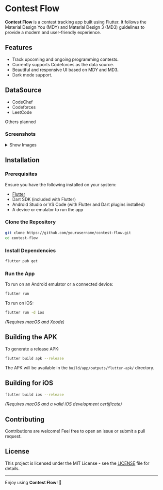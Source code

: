 # Contest Flow

**Contest Flow** is a contest tracking app built using Flutter. It follows the Material Design You (MDY) and Material Design 3 (MD3) guidelines to provide a modern and user-friendly experience.

## Features
- Track upcoming and ongoing programming contests.
- Currently supports Codeforces as the data source.
- Beautiful and responsive UI based on MDY and MD3.
- Dark mode support.

## DataSource
- CodeChef
- Codeforces
- LeetCode

Others planned


### Screenshots
<details>
  <summary>Show Images</summary>
  <img src="https://raw.githubusercontent.com/user-grinch/ContestFlow/main/images/1.png" alt="Preview 1" width="300">
  <img src="https://raw.githubusercontent.com/user-grinch/ContestFlow/main/images/2.png" alt="Preview 2" width="300">
  <img src="https://raw.githubusercontent.com/user-grinch/ContestFlow/main/images/3.png" alt="Preview 3" width="300">
  <img src="https://raw.githubusercontent.com/user-grinch/ContestFlow/main/images/4.png" alt="Preview 4" width="300">
  <img src="https://raw.githubusercontent.com/user-grinch/ContestFlow/main/images/5.png" alt="Preview 5" width="300">
</details>

## Installation

### Prerequisites
Ensure you have the following installed on your system:
- [Flutter](https://flutter.dev/docs/get-started/install)
- Dart SDK (included with Flutter)
- Android Studio or VS Code (with Flutter and Dart plugins installed)
- A device or emulator to run the app

### Clone the Repository
```bash
git clone https://github.com/yourusername/contest-flow.git
cd contest-flow
```

### Install Dependencies
```bash
flutter pub get
```

### Run the App
To run on an Android emulator or a connected device:
```bash
flutter run
```

To run on iOS:
```bash
flutter run -d ios
```
*(Requires macOS and Xcode)*

## Building the APK
To generate a release APK:
```bash
flutter build apk --release
```
The APK will be available in the `build/app/outputs/flutter-apk/` directory.

## Building for iOS
```bash
flutter build ios --release
```
*(Requires macOS and a valid iOS development certificate)*

## Contributing
Contributions are welcome! Feel free to open an issue or submit a pull request.

## License
This project is licensed under the MIT License - see the [LICENSE](LICENSE) file for details.

---

Enjoy using **Contest Flow**! 🚀

